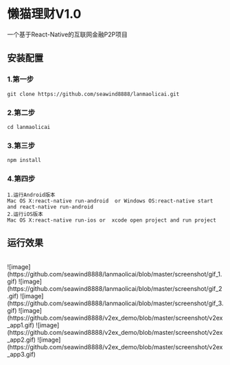 # 懒猫理财V1.0
一个基于React-Native的互联网金融P2P项目

## 安装配置

### 1.第一步
```
git clone https://github.com/seawind8888/lanmaolicai.git
```
### 2.第二步
```
cd lanmaolicai
```
### 3.第三步
```
npm install
```
### 4.第四步
```
1.运行Android版本
Mac OS X:react-native run-android  or Windows OS:react-native start and react-native run-android
2.运行iOS版本
Mac OS X:react-native run-ios or  xcode open project and run project
```
## 运行效果 
<br/>
![image] (https://github.com/seawind8888/lanmaolicai/blob/master/screenshot/gif_1.gif)
![image] (https://github.com/seawind8888/lanmaolicai/blob/master/screenshot/gif_2.gif)
![image] (https://github.com/seawind8888/lanmaolicai/blob/master/screenshot/gif_3.gif)
 ![image](https://github.com/seawind8888/v2ex_demo/blob/master/screenshot/v2ex_app1.gif) 
 ![image](https://github.com/seawind8888/v2ex_demo/blob/master/screenshot/v2ex_app2.gif) 
 ![image](https://github.com/seawind8888/v2ex_demo/blob/master/screenshot/v2ex_app3.gif) 
